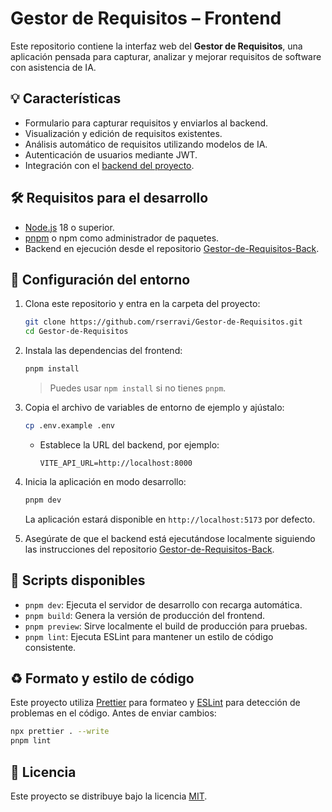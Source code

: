 # Gestor de Requisitos – Frontend

Este repositorio contiene la interfaz web del **Gestor de Requisitos**, una aplicación pensada para capturar, analizar y mejorar requisitos de software con asistencia de IA.

## 💡 Características

- Formulario para capturar requisitos y enviarlos al backend.
- Visualización y edición de requisitos existentes.
- Análisis automático de requisitos utilizando modelos de IA.
- Autenticación de usuarios mediante JWT.
- Integración con el [backend del proyecto](https://github.com/rserravi/Gestor-de-Requisitos-Back).

## 🛠️ Requisitos para el desarrollo

- [Node.js](https://nodejs.org/) 18 o superior.
- [pnpm](https://pnpm.io/) o npm como administrador de paquetes.
- Backend en ejecución desde el repositorio [Gestor-de-Requisitos-Back](https://github.com/rserravi/Gestor-de-Requisitos-Back).

## 📁 Configuración del entorno

1. Clona este repositorio y entra en la carpeta del proyecto:

   ```bash
   git clone https://github.com/rserravi/Gestor-de-Requisitos.git
   cd Gestor-de-Requisitos
   ```

2. Instala las dependencias del frontend:

   ```bash
   pnpm install
   ```

   > Puedes usar `npm install` si no tienes `pnpm`.

3. Copia el archivo de variables de entorno de ejemplo y ajústalo:

   ```bash
   cp .env.example .env
   ```

   - Establece la URL del backend, por ejemplo:

     ```env
     VITE_API_URL=http://localhost:8000
     ```

4. Inicia la aplicación en modo desarrollo:

   ```bash
   pnpm dev
   ```

   La aplicación estará disponible en `http://localhost:5173` por defecto.

5. Asegúrate de que el backend está ejecutándose localmente siguiendo las instrucciones del repositorio [Gestor-de-Requisitos-Back](https://github.com/rserravi/Gestor-de-Requisitos-Back).

## 💾 Scripts disponibles

- `pnpm dev`: Ejecuta el servidor de desarrollo con recarga automática.
- `pnpm build`: Genera la versión de producción del frontend.
- `pnpm preview`: Sirve localmente el build de producción para pruebas.
- `pnpm lint`: Ejecuta ESLint para mantener un estilo de código consistente.

## ♻️ Formato y estilo de código

Este proyecto utiliza [Prettier](https://prettier.io/) para formateo y [ESLint](https://eslint.org/) para detección de problemas en el código. Antes de enviar cambios:

```bash
npx prettier . --write
pnpm lint
```

## 📝 Licencia

Este proyecto se distribuye bajo la licencia [MIT](LICENSE).
